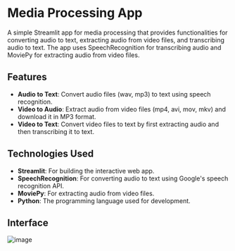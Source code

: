 # Media Processing App

A simple Streamlit app for media processing that provides functionalities for converting audio to text, extracting audio from video files, and transcribing audio to text. The app uses SpeechRecognition for transcribing audio and MoviePy for extracting audio from video files.

## Features

- **Audio to Text**: Convert audio files (wav, mp3) to text using speech recognition.
- **Video to Audio**: Extract audio from video files (mp4, avi, mov, mkv) and download it in MP3 format.
- **Video to Text**: Convert video files to text by first extracting audio and then transcribing it to text.

## Technologies Used

- **Streamlit**: For building the interactive web app.
- **SpeechRecognition**: For converting audio to text using Google's speech recognition API.
- **MoviePy**: For extracting audio from video files.
- **Python**: The programming language used for development.

## Interface

![image](https://github.com/user-attachments/assets/b0d0b7d5-bb11-4dc7-84e8-98aaa7b39d78)




